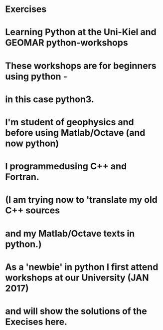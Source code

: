 # Exercises
# Learning Python at the Uni-Kiel and GEOMAR python-workshops

# These workshops are for beginners using python - 
# in this case python3.

# I'm student of geophysics and before using Matlab/Octave (and now python) 
# I programmedusing C++ and Fortran.

# (I am trying now to 'translate my old C++ sources 
# and my Matlab/Octave texts in python.)

# As a 'newbie' in python I first attend workshops at our University (JAN 2017) 
# and will show the solutions of the Execises here.

